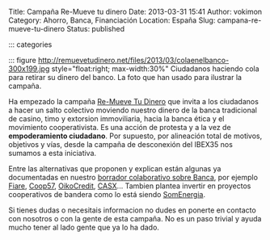 Title: Campaña Re-Mueve tu dinero
Date: 2013-03-31 15:41
Author: vokimon
Category: Ahorro, Banca, Financiación
Location: España
Slug: campana-re-mueve-tu-dinero
Status: published

::: categories

::: figure http://remuevetudinero.net/files/2013/03/colaenelbanco-300x199.jpg style="float:right; max-width:30%"
	Ciudadanos haciendo cola para retirar su dinero del banco. La foto que han usado para ilustrar la campaña.

Ha empezado la campaña [Re-Mueve Tu Dinero](http://remuevetudinero.net/) que invita a los ciudadanos a hacer un salto colectivo moviendo nuestro dinero de la banca tradicional de casino, timo y extorsion immoviliaria, hacia la banca ética y el movimiento cooperativista. Es una acción de protesta y a la vez de **empoderamiento ciudadano**. Por supuesto, por alineación total de motivos, objetivos y vías, desde la campaña de desconexión del IBEX35 nos sumamos a esta iniciativa.

Entre las alternativas que proponen y explican están algunas ya documentadas en nuestro [borrador colaborativo sobre Banca](/wiki/index.php?title=Banca), por ejemplo [Fiare](http://www.proyectofiare.com), [Coop57](http://www.coop57.coop/), [OikoCredit](http://www.oikocredit.org), [CASX](http://www.casx.cat/)... Tambien plantea invertir en proyectos cooperativos de bandera como lo está siendo [SomEnergia](http://somenergia.coop).

Si tienes dudas o necesitais informacion no dudes en ponerte en contacto con nosotros o con la gente de esta campaña. No es un paso trivial y ayuda mucho tener al lado gente que ya lo ha dado.
